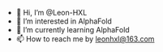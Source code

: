 - 👋 Hi, I’m @Leon-HXL
- 👀 I’m interested in AlphaFold
- 🌱 I’m currently learning AlphaFold
- 📫 How to reach me by leonhxl@163.com

<!---
Leon-HXL/Leon-HXL is a ✨ special ✨ repository because its `README.md` (this file) appears on your GitHub profile.
You can click the Preview link to take a look at your changes.
--->

